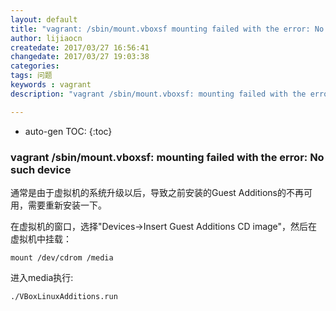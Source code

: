 ```yaml
---
layout: default
title: "vagrant: /sbin/mount.vboxsf mounting failed with the error: No such device"
author: lijiaocn
createdate: 2017/03/27 16:56:41
changedate: 2017/03/27 19:03:38
categories:
tags: 问题
keywords : vagrant
description: "vagrant /sbin/mount.vboxsf: mounting failed with the error: No such device"

---
```


* auto-gen TOC:
{:toc}

### vagrant /sbin/mount.vboxsf: mounting failed with the error: No such device

通常是由于虚拟机的系统升级以后，导致之前安装的Guest Additions的不再可用，需要重新安装一下。

在虚拟机的窗口，选择"Devices->Insert Guest Additions CD image"，然后在虚拟机中挂载：

	mount /dev/cdrom /media

进入media执行:

	./VBoxLinuxAdditions.run
